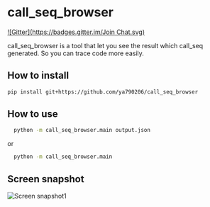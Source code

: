 call_seq_browser
===========
[![Gitter](https://badges.gitter.im/Join Chat.svg)](https://gitter.im/ya790206/call_seq_browser?utm_source=badge&utm_medium=badge&utm_campaign=pr-badge&utm_content=badge)

  call_seq_browser is a tool that let you see the result which call_seq generated.
  So you can trace code more easily.


How to install
----------------

```sh
pip install git+https://github.com/ya790206/call_seq_browser
```


How to use
-------------

  ``` sh
    python -m call_seq_browser.main output.json
  ```

  or 

  ``` sh
    python -m call_seq_browser.main
  ```

Screen snapshot
-----------------

![Screen snapshot1](https://raw.githubusercontent.com/ya790206/call_seq/master/snapshot/explain.png "Screen snapshot1")

